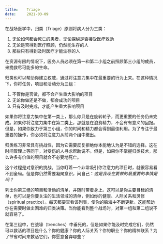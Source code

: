```yaml
---
title:    Triage
date:     2021-03-09
---
```


在战场医学中，归类（Triage）原则将病人分为三类：

1. 无论如何都会死亡的患者，无论探秘是否接受医疗救助
2. 无论是否得到医疗照顾，仍然能生存的人
3. 那些只有得到及时医疗才能生存的人

在资源有限的情况下，医务人员必须在第一和第二小组之前照顾第三小组的成员，来挽救尽可能多的生命。

归类也可以帮助你建立权威，通过将注意力集中在最重要的行为上来。在这种情况下，你将任务，项目和活动分为三组：

1. 不管你是否做，都不会产生重大影响的项目
2. 无论你做还是不做，都会成功的项目
3. 只有及时完成，才能产生重大影响项目

如果你将注意力集中在第一类上，那么你只是在旋转轮子，而更重要的任务仍未完成。如果你将注意力集中在第二类上，那就是在浪费精力，不会有有意义的回报。但是，如果你致力于第三小组，你的时间和精力都会得到最佳利用。为了专注于最重要的操作，你必须将注意力从前两个组中撤出。

归类练习非常具有挑战性，因为它需要反复拒绝你本能地认为是不错的选择。这在时间管理上等同于，对受伤的人寻求帮助说不。但是，如果你不掌握归类技术，那么许多有价值的项目就会不必要地死亡。

这个过程是对意识的挑战。当你盯着一个非常吸引你注意力的项目时，就很容易看不到全局。但是你仍然需要凝聚意识，问自己：*这是我现在要做的最重要的事情是吗？*

列出你第三组的项目和活动的清单，并随时带着身上。这可以是你主要目标的清单，也可以是你要关注的生活领域的清单，例如你的健康、人际关系和灵修（spiritual practice）。每天都要查看该列表，使你的脑海中不断更新。这能帮助你在需要时做出困难的归类决策。当你能看到整个战场时，对第一组和第二组说不就容易了。

在第三组中，在战壕（trenches）中垂死的，但是如果你能及时完成它们，仍然可以救活的项目是什么？你的健康？你的人际关系？你的职业？你的精神联系？为了节省时间来救活它们，你愿意舍弃哪些？


